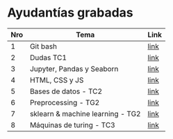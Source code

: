 # Ayudantías grabadas

| Nro | Tema | Link |
| ------------- | ------------- | ------------- |
| 1 | Git bash | [link](https://drive.google.com/file/d/1dgK1Ca2sxh2EyvGvrsjqnQ_ykxYi9hJp/view?usp=sharing) |
| 2 | Dudas TC1 | [link](https://drive.google.com/file/d/1A2NWrknjgfQ0hUJ-5aijFnvu08E8sH9O/view?usp=sharing) |
| 3 | Jupyter, Pandas y Seaborn | [link](https://drive.google.com/file/d/1sJdTcrlfogmdEFg0ciQr1rXRNJv7g4u7/view?usp=sharing) |
| 4 | HTML, CSS y JS | [link](https://drive.google.com/file/d/1Fc5_7OVW6qdCOkXDnl0z-c7WZ_--goCt/view?usp=sharing) |
| 5 | Bases de datos - TC2 | [link](https://drive.google.com/file/d/1f58hLKhf9mydlwlwW8zlYIkiDf7GQi3b/view?usp=sharing) |
| 6 | Preprocessing - TG2 | [link](https://drive.google.com/file/d/1skWghRKKkfo2uwttBkDiHVtixP2fh92j/view?usp=sharing) |
| 7 | sklearn & machine learning - TG2 | [link](https://drive.google.com/file/d/1skWghRKKkfo2uwttBkDiHVtixP2fh92j/view?usp=sharing) |
| 8 | Máquinas de turing - TC3 | [link](https://drive.google.com/file/d/1skWghRKKkfo2uwttBkDiHVtixP2fh92j/view?usp=sharing) |
